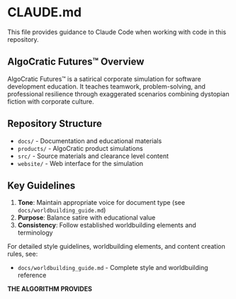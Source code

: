 # CLAUDE.md

This file provides guidance to Claude Code when working with code in this repository.

## AlgoCratic Futures™ Overview

AlgoCratic Futures™ is a satirical corporate simulation for software development education. It teaches teamwork, problem-solving, and professional resilience through exaggerated scenarios combining dystopian fiction with corporate culture.

## Repository Structure

- `docs/` - Documentation and educational materials
- `products/` - AlgoCratic product simulations
- `src/` - Source materials and clearance level content
- `website/` - Web interface for the simulation

## Key Guidelines

1. **Tone**: Maintain appropriate voice for document type (see `docs/worldbuilding_guide.md`)
2. **Purpose**: Balance satire with educational value
3. **Consistency**: Follow established worldbuilding elements and terminology

For detailed style guidelines, worldbuilding elements, and content creation rules, see:
- `docs/worldbuilding_guide.md` - Complete style and worldbuilding reference

**THE ALGORITHM PROVIDES**